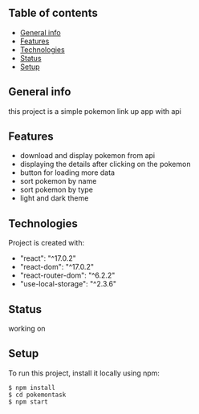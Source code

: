 ## Table of contents
* [General info](#general-info)
* [Features](#features)
* [Technologies](#technologies)
* [Status](#status)
* [Setup](#setup)

## General info
this project is a simple pokemon link up app with api

## Features
* download and display pokemon from api
* displaying the details after clicking on the pokemon
* button for loading more data
* sort pokemon by name
* sort pokemon by type
* light and dark theme


## Technologies
Project is created with:
* "react": "^17.0.2"
* "react-dom": "^17.0.2"
* "react-router-dom": "^6.2.2"
* "use-local-storage": "^2.3.6"


## Status
working on
	
## Setup
To run this project, install it locally using npm:

```
$ npm install
$ cd pokemontask
$ npm start
```

